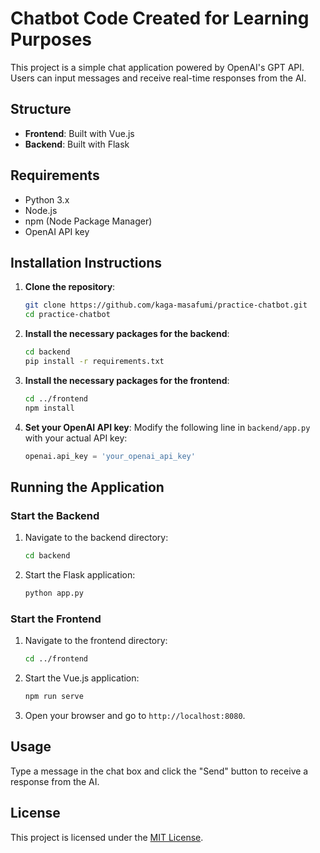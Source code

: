 #  Chatbot Code Created for Learning Purposes

This project is a simple chat application powered by OpenAI's GPT API. Users can input messages and receive real-time responses from the AI.

## Structure

- **Frontend**: Built with Vue.js
- **Backend**: Built with Flask

## Requirements

- Python 3.x
- Node.js
- npm (Node Package Manager)
- OpenAI API key

## Installation Instructions

1. **Clone the repository**:
   ```bash
   git clone https://github.com/kaga-masafumi/practice-chatbot.git
   cd practice-chatbot
   ```

2. **Install the necessary packages for the backend**:
   ```bash
   cd backend
   pip install -r requirements.txt
   ```

3. **Install the necessary packages for the frontend**:
   ```bash
   cd ../frontend
   npm install
   ```

4. **Set your OpenAI API key**:
   Modify the following line in `backend/app.py` with your actual API key:
   ```python
   openai.api_key = 'your_openai_api_key'
   ```

## Running the Application

### Start the Backend

1. Navigate to the backend directory:
   ```bash
   cd backend
   ```

2. Start the Flask application:
   ```bash
   python app.py
   ```

### Start the Frontend

1. Navigate to the frontend directory:
   ```bash
   cd ../frontend
   ```

2. Start the Vue.js application:
   ```bash
   npm run serve
   ```

3. Open your browser and go to `http://localhost:8080`.

## Usage

Type a message in the chat box and click the "Send" button to receive a response from the AI.

## License

This project is licensed under the [MIT License](LICENSE).

